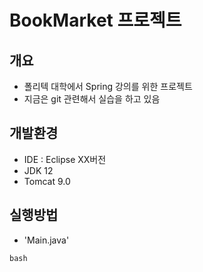 # BookMarket 프로젝트

## 개요

- 폴리텍 대학에서 Spring 강의를 위한 프로젝트
- 지금은 git 관련해서 실습을 하고 있음

## 개발환경

- IDE : Eclipse XX버전
- JDK 12
- Tomcat 9.0

## 실행방법

- 'Main.java'

```bash```
